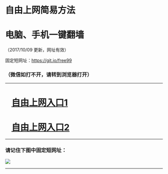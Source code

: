 ﻿# 自由上网简易方法

# 电脑、手机一键翻墙

（2017/10/09 更新，网址有效）

固定短网址：https://git.io/free99

### （微信如打不开，请转到浏览器打开）


***





# &nbsp;&nbsp; <a href="http://ft11421355.fwq-tz-1001.info/fwqtz01.html?t=100900112468 " target="_blank">自由上网入口1</a>
# &nbsp;&nbsp; <a href="http://ft1328215142.fwq-tz-1002.info/fwqtz02.html?t=100900119310 " target="_blank">自由上网入口2</a>
***

### 请记住下图中固定短网址：

<img src="https://s3-us-west-2.amazonaws.com/fwq-1001/yjfq-20170905okok.png" /> 


***

